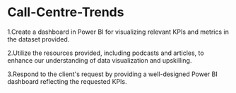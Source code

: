 # Call-Centre-Trends

1.Create a dashboard in Power BI for visualizing relevant KPIs and metrics in the dataset provided.

2.Utilize the resources provided, including podcasts and articles, to enhance our understanding of data visualization and upskilling.

3.Respond to the client's request by providing a well-designed Power BI dashboard reflecting the requested KPIs.
